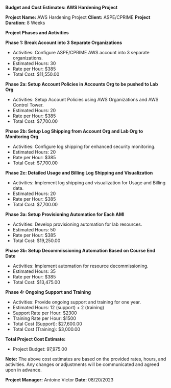 **Budget and Cost Estimates: AWS Hardening Project**

**Project Name:** AWS Hardening Project
**Client:** ASPE/CPRIME
**Project Duration:** 8 Weeks

**Project Phases and Activities**

**Phase 1: Break Account into 3 Separate Organizations**
- Activities: Configure ASPE/CPRIME AWS account into 3 separate organizations.
- Estimated Hours: 30
- Rate per Hour: $385
- Total Cost: $11,550.00

**Phase 2a: Setup Account Policies in Accounts Org to be pushed to Lab Org**
- Activities: Setup Account Policies using AWS Organizations and AWS Control Tower.
- Estimated Hours: 20
- Rate per Hour: $385
- Total Cost: $7,700.00

**Phase 2b: Setup Log Shipping from Account Org and Lab Org to Monitoring Org**
- Activities: Configure log shipping for enhanced security monitoring.
- Estimated Hours: 20
- Rate per Hour: $385
- Total Cost: $7,700.00

**Phase 2c: Detailed Usage and Billing Log Shipping and Visualization**
- Activities: Implement log shipping and visualization for Usage and Billing data.
- Estimated Hours: 20
- Rate per Hour: $385
- Total Cost: $7,700.00

**Phase 3a: Setup Provisioning Automation for Each AMI**
- Activities: Develop provisioning automation for lab resources.
- Estimated Hours: 50
- Rate per Hour: $385
- Total Cost: $19,250.00

**Phase 3b: Setup Decommissioning Automation Based on Course End Date**
- Activities: Implement automation for resource decommissioning.
- Estimated Hours: 35
- Rate per Hour: $385
- Total Cost: $13,475.00

**Phase 4: Ongoing Support and Training**
- Activities: Provide ongoing support and training for one year.
- Estimated Hours: 12 (support) + 2 (training)
- Support Rate per Hour: $2300
- Training Rate per Hour: $1500
- Total Cost (Support): $27,600.00
- Total Cost (Training): $3,000.00

**Total Project Cost Estimate:**
- Project Budget: 97,975.00

**Note:** The above cost estimates are based on the provided rates, hours, and activities. Any changes or adjustments will be communicated and agreed upon in advance.

**Project Manager:** Antoine Victor
**Date:** 08/20/2023
